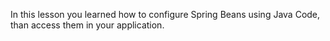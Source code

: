 In this lesson you learned how to configure Spring Beans using
Java Code,
than access them in your application.
